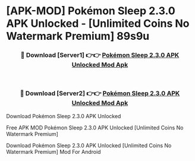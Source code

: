 # [APK-MOD] Pokémon Sleep 2.3.0 APK Unlocked - [Unlimited Coins No Watermark Premium] 89s9u



<div align="center">
<h3>🔴 Download [Server1] 👉👉 <a href="https://momento.my/?title=Pokémon_Sleep_2.3.0_APK_Unlocked">Pokémon Sleep 2.3.0 APK Unlocked Mod Apk</a></h3><br>

<h3>🔴 Download [Server2] 👉👉 <a href="https://momento.my/?title=Pokémon_Sleep_2.3.0_APK_Unlocked">Pokémon Sleep 2.3.0 APK Unlocked Mod Apk</a></h3>
</div>



Download Pokémon Sleep 2.3.0 APK Unlocked 

Free APK MOD Pokémon Sleep 2.3.0 APK Unlocked [Unlimited Coins No Watermark Premium]

Download Pokémon Sleep 2.3.0 APK Unlocked [Unlimited Coins No Watermark Premium] Mod For Android
